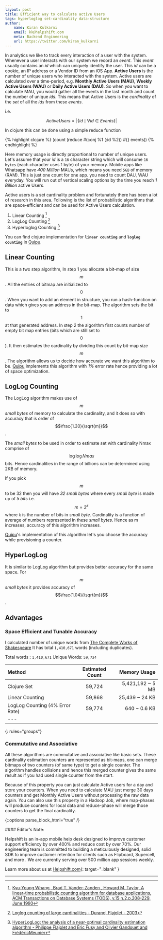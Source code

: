 ```yaml
---
layout: post
title: Efficient way to calculate active Users
tags: hyperloglog set-cardinality data-structure
author:
    name: Kiran Kulkarni
    email: kk@helpshift.com
    meta: Backend Engineering
    url: https://twitter.com/kiran_kulkarni
---
```


In analytics we like to track every interaction of a user with the
system. Whenever a user interacts with our system we record an
*event*. This *event* usually contains an *id* which can uniquely
identify the user. This *id* can be a cookie, an IP address or a Vendor ID
from an iOS App.  **Active Users** is the number of unique users who
interacted with the system. Active users are calculated over a
time-period, e.g. **Monthly Active Users (MAU)**, **Weekly Active Users
(WAU)** or **Daily Active Users (DAU)**. So when you want to calculate
MAU, you would gather all the events in the last month and count the
number of unique *ids*. This means that Active Users is the *cardinality*
of the *set* of all the *ids* from these *events*.

i.e.

$$
\begin{equation}
Active Users = \left\vert\{id \mid \forall id \in Events\}\right\vert
\end{equation}
$$

In clojure this can be done using a simple reduce function

{% highlight clojure %}
(count
 (reduce #(conj %1 (:id %2))
         #{}
         events))
{% endhighlight %}

Here memory usage is directly proportional to number of unique
users. Let's assume that your *id* is a `16` character string which will
consume `16 bytes` (each character uses 1 byte) of your memory.
Mobile apps like Whatsapp have *400 Million* MAUs, which means you need
`5GB` of memory (RAM). This is just one count for one app. you need to
count DAU, WAU everyday. You will run out of vertical scaling options
by the time you reach *1 Billion* active Users.

Active users is a set cardinality problem and fortunately there has
been a lot of research in this area.  Following is the list of
probabilistic algorithms that are space-efficient and can be used for
Active Users calculation.

1.  Linear Counting [^1]
2.  LogLog Counting [^2]
3.  Hyperloglog Counting [^3]

You can find clojure implementation for **`linear counting`** and
**`loglog counting`** in [Quipu](https://github.com/kirankulkarni/quipu).

## Linear Counting

This is a two step algorithm, In step 1 you allocate a bit-map of
size $$m$$. All the entries of bitmap are initialized to $$0$$. When you
want to add an element in structure, you run a hash-function on
data which gives you an address in the bit-map. The algorithm sets
the bit to $$1$$ at that generated address. In step 2 the algorithm first
counts number of empty bit map entries (bits which are still set to
$$0$$). It then estimates the cardinality by dividing this count by
bit-map size $$m$$.
The algorithm allows us to decide how accurate we want this algorithm to
be. [Quipu](https://github.com/kirankulkarni/quipu) implements this algorithm with *1%* error rate hence
providing a lot of space optimization.

## LogLog Counting

The LogLog algorithm makes use of $$m$$ *small bytes* of memory to calculate
the cardinality, and it does so with accuracy that is order of
$$\frac{1.30}{\sqrt{m}}$$.

The *small bytes* to be used in order to estimate set with
cardinality Nmax comprise of $$\log{\log{Nmax}}$$ bits. Hence cardinalities
in the range of billions can be determined using 2KB of memory.

If you pick $$m$$ to be 32 then you will have *32 small bytes* where
every *small byte* is made up of *5 bits* i.e. $$m = 2^k$$ where k is the number
of bits in *small byte*. Cardinality is a function of average of
numbers represented in these *small bytes*. Hence as m increases,
accuracy of this algorithm increases.

[Quipu](https://github.com/kirankulkarni/quipu)'s implementation of this algorithm let's you choose the accuracy
while provisioning a counter.

## HyperLogLog

It is similar to LogLog algorithm but provides better accuracy
for the same space. For $$m$$ *small bytes* it provides accuracy of
$$\frac{1.04}{\sqrt{m}}$$.

## Advantages

### Space Efficient and Tunable Accuracy

I calculated number of unique words from [The Complete Works of
Shakespeare](http://www.gutenberg.org/ebooks/100.txt.utf-8) It has total `1,410,671` words (including duplicates).

Total words : `1,410,671`
Unique Words: `59,724`

|Method                           | Estimated Count |Memory Usage      |
|:--------------------------------|:---------------:|-----------------:|
| Clojure Set                     | 59,724          | 5,421,192 ~ 5 MB |
| Linear Counting                 | 59,868          | 25,439 ~ 24 KB   |
| LogLog Counting (4% Error Rate) | 59,774          | 640 ~ 0.6 KB     |
|---
{: rules="groups"}

### Commutative and Associative

All these algorithms are commutative and associative like basic
sets. These cardinality estimation counters are represented as
bit-maps, one can merge bitmaps of two counters (of same type) to
get a single counter. The algorithm handles collisions and hence
this merged counter gives the same result as if you had used single
counter from the start.

Because of this property you can just calculate Active users for a
day and store your counters. When you need to calculate MAU just
merge 30 days counters and get Monthly Active Users without processing
the raw data again. You can also use this property in a Hadoop Job,
where map-phases will produce counters for local data and
reduce-phase will merge those counters to get the final cardinality.

{::options parse_block_html="true" /}
<div class="editors-note">
#### Editor's Note:

Helpshift is an in-app mobile help desk designed to improve customer support efficiency by over 400% and reduce cost by over 70%. Our engineering team is committed to building a meticulously designed, solid SDK to improve customer retention for clients such as Flipboard, Supercell, and more . We are currently serving over 500 million app sessions weekly.

Learn more about us at [Helpshift.com](https://www.helpshift.com){: target="_blank" }
</div>


***


[^1]: [Kyu-Young Whang , Brad T. Vander-Zanden , Howard M. Taylor, A linear-time probabilistic counting algorithm for database applications, ACM Transactions on Database Systems (TODS), v.15 n.2,p.208-229, June 1990](http://dl.acm.org/citation.cfm?id%3D78925&CFID%3D359353900&CFTOKEN%3D83197792)

[^2]: [Loglog counting of large cardinalities - Durand, Flajolet - 2003](http://algo.inria.fr/flajolet/Publications/DuFl03-LNCS.pdf)

[^3]: [HyperLogLog: the analysis of a near-optimal cardinality estimation algorithm - Philippe Flajolet and Éric Fusy and Olivier Gandouet and FrédéricMeunier](http://algo.inria.fr/flajolet/Publications/FlFuGaMe07.pdf)

